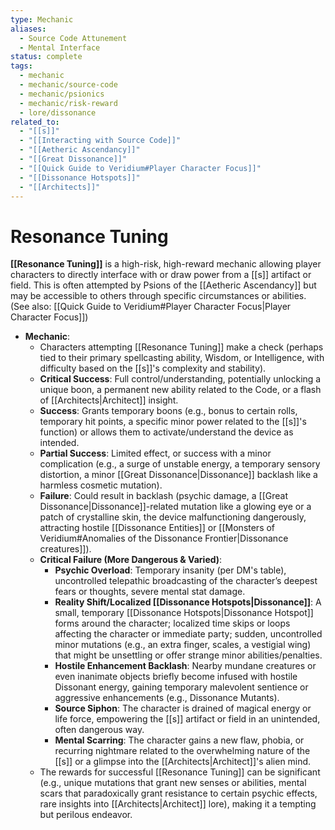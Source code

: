 ```yaml
---
type: Mechanic
aliases:
  - Source Code Attunement
  - Mental Interface
status: complete
tags:
  - mechanic
  - mechanic/source-code
  - mechanic/psionics
  - mechanic/risk-reward
  - lore/dissonance
related_to:
  - "[[s]]"
  - "[[Interacting with Source Code]]"
  - "[[Aetheric Ascendancy]]"
  - "[[Great Dissonance]]"
  - "[[Quick Guide to Veridium#Player Character Focus]]"
  - "[[Dissonance Hotspots]]"
  - "[[Architects]]"
---
```

# Resonance Tuning

**[[Resonance Tuning]]** is a high-risk, high-reward mechanic allowing player characters to directly interface with or draw power from a [[s]] artifact or field. This is often attempted by Psions of the [[Aetheric Ascendancy]] but may be accessible to others through specific circumstances or abilities. (See also: [[Quick Guide to Veridium#Player Character Focus|Player Character Focus]])

* **Mechanic**:
    * Characters attempting [[Resonance Tuning]] make a check (perhaps tied to their primary spellcasting ability, Wisdom, or Intelligence, with difficulty based on the [[s]]'s complexity and stability).
    * **Critical Success**: Full control/understanding, potentially unlocking a unique boon, a permanent new ability related to the Code, or a flash of [[Architects|Architect]] insight.
    * **Success**: Grants temporary boons (e.g., bonus to certain rolls, temporary hit points, a specific minor power related to the [[s]]'s function) or allows them to activate/understand the device as intended.
    * **Partial Success**: Limited effect, or success with a minor complication (e.g., a surge of unstable energy, a temporary sensory distortion, a minor [[Great Dissonance|Dissonance]] backlash like a harmless cosmetic mutation).
    * **Failure**: Could result in backlash (psychic damage, a [[Great Dissonance|Dissonance]]-related mutation like a glowing eye or a patch of crystalline skin, the device malfunctioning dangerously, attracting hostile [[Dissonance Entities]] or [[Monsters of Veridium#Anomalies of the Dissonance Frontier|Dissonance creatures]]).
    * **Critical Failure (More Dangerous & Varied)**:
        * **Psychic Overload**: Temporary insanity (per DM's table), uncontrolled telepathic broadcasting of the character’s deepest fears or thoughts, severe mental stat damage.
        * **Reality Shift/Localized [[Dissonance Hotspots|Dissonance]]**: A small, temporary [[Dissonance Hotspots|Dissonance Hotspot]] forms around the character; localized time skips or loops affecting the character or
          immediate party; sudden, uncontrolled minor mutations (e.g., an extra finger, scales, a vestigial wing) that might be unsettling or offer strange minor abilities/penalties.
        * **Hostile Enhancement Backlash**: Nearby mundane creatures or even inanimate objects briefly become infused with hostile Dissonant energy, gaining temporary malevolent sentience or aggressive enhancements (e.g., Dissonance Mutants).
        * **Source Siphon**: The character is drained of magical energy or life force, empowering the [[s]] artifact or field in an unintended, often dangerous way.
        * **Mental Scarring**: The character gains a new flaw, phobia, or recurring nightmare related to the overwhelming nature of the [[s]] or a glimpse into the [[Architects|Architect]]'s alien mind.
    * The rewards for successful [[Resonance Tuning]] can be significant (e.g., unique mutations that grant new senses or abilities, mental scars that paradoxically grant resistance to certain psychic effects, rare insights into [[Architects|Architect]] lore), making it a tempting but perilous endeavor.